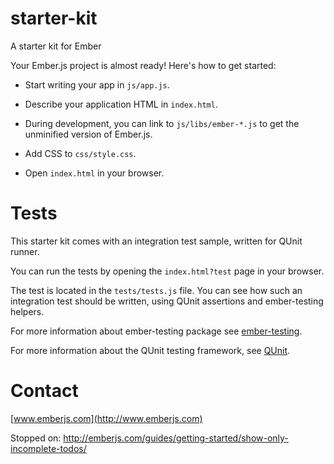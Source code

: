 starter-kit
===========

A starter kit for Ember

Your Ember.js project is almost ready! Here's how to get started:

- Start writing your app in `js/app.js`.

- Describe your application HTML in `index.html`.

- During development, you can link to `js/libs/ember-*.js` to get the
  unminified version of Ember.js.

- Add CSS to `css/style.css`.

- Open `index.html` in your browser.

Tests
=====

This starter kit comes with an integration test sample, written for QUnit runner. 

You can run the tests by opening the `index.html?test` page in your browser.

The test is located in the `tests/tests.js` file. You can see how such an 
integration test should be written, using QUnit assertions and ember-testing helpers.

For more information about ember-testing package see [ember-testing](http://emberjs.com/guides/testing/integration/).

For more information about the QUnit testing framework, see [QUnit](http://qunitjs.com/).

Contact
====

[www.emberjs.com](http://www.emberjs.com)


Stopped on: http://emberjs.com/guides/getting-started/show-only-incomplete-todos/